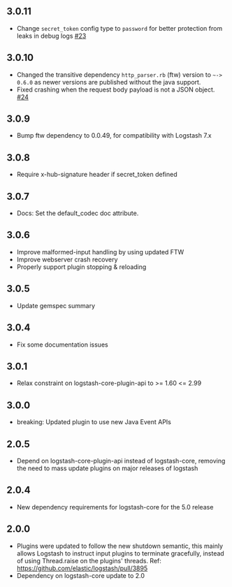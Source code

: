 ## 3.0.11
  - Change `secret_token` config type to `password` for better protection from leaks in debug logs [#23](https://github.com/logstash-plugins/logstash-input-github/pull/23)

## 3.0.10
  - Changed the transitive dependency `http_parser.rb` (ftw) version to `~-> 0.6.0` as newer versions are published without the java support.
  - Fixed crashing when the request body payload is not a JSON object.  [#24](https://github.com/logstash-plugins/logstash-input-github/pull/24)  

## 3.0.9
  - Bump ftw dependency to 0.0.49, for compatibility with Logstash 7.x

## 3.0.8
  - Require x-hub-signature header if secret_token defined

## 3.0.7
  - Docs: Set the default_codec doc attribute.

## 3.0.6
  - Improve malformed-input handling by using updated FTW
  - Improve webserver crash recovery
  - Properly support plugin stopping & reloading

## 3.0.5
  - Update gemspec summary

## 3.0.4
  - Fix some documentation issues

## 3.0.1
  - Relax constraint on logstash-core-plugin-api to >= 1.60 <= 2.99

## 3.0.0
 - breaking: Updated plugin to use new Java Event APIs

## 2.0.5
 - Depend on logstash-core-plugin-api instead of logstash-core, removing the need to mass update plugins on major releases of logstash

## 2.0.4
 - New dependency requirements for logstash-core for the 5.0 release

## 2.0.0
 - Plugins were updated to follow the new shutdown semantic, this mainly allows Logstash to instruct input plugins to terminate gracefully, 
   instead of using Thread.raise on the plugins' threads. Ref: https://github.com/elastic/logstash/pull/3895
 - Dependency on logstash-core update to 2.0
